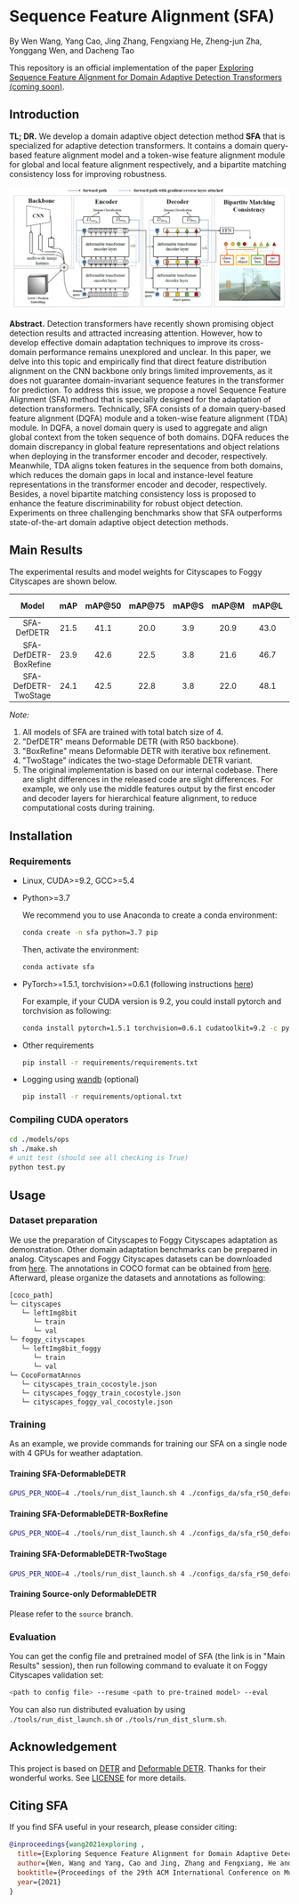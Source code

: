 # Sequence Feature Alignment (SFA)

By Wen Wang,  Yang Cao,  Jing Zhang, Fengxiang He, Zheng-jun Zha, Yonggang Wen, and Dacheng Tao

This repository is an official implementation of the paper [Exploring Sequence Feature Alignment for Domain Adaptive Detection Transformers (coming soon)](todo).


## Introduction

**TL; DR.**  We develop a domain adaptive object detection method **SFA** that is specialized for adaptive detection transformers. It contains a domain query-based feature alignment model and a token-wise feature alignment module for global and local feature alignment respectively, and a bipartite matching consistency loss for improving robustness. 

![SFA](./figs/SFA.png)

**Abstract.**  Detection transformers have recently shown promising object detection results and attracted increasing attention. However, how to develop effective domain adaptation techniques to improve its cross-domain performance remains unexplored and unclear. In this paper, we delve into this topic and empirically find that direct feature distribution alignment on the CNN backbone only brings limited improvements, as it does not guarantee domain-invariant sequence features in the transformer for prediction. To address this issue, we propose a novel Sequence Feature Alignment (SFA) method that is specially designed for the adaptation of detection transformers. Technically, SFA consists of a domain query-based feature alignment (DQFA) module and a token-wise feature alignment (TDA) module. In DQFA, a novel domain query is used to aggregate and align global context from the token sequence of both domains. DQFA reduces the domain discrepancy in global feature representations and object relations when deploying in the transformer encoder and decoder, respectively. Meanwhile, TDA aligns token features in the sequence from both domains, which reduces the domain gaps in local and instance-level feature representations in the transformer encoder and decoder, respectively. Besides, a novel bipartite matching consistency loss is proposed to enhance the feature discriminability for robust object detection. Experiments on three challenging benchmarks show that SFA outperforms state-of-the-art domain adaptive object detection methods.

## Main Results

The experimental results and model weights for Cityscapes to Foggy Cityscapes are shown below.

|       Model       | mAP  | mAP@50 | mAP@75 | mAP@S | mAP@M | mAP@L | Log & Model |
| :----------------: | :------: | :------: | :------: | :------: | :------: | :------: | :------: |
| SFA-DefDETR | 21.5 |  41.1  |  20.0  |  3.9  | 20.9  | 43.0  | [Google Drive](https://drive.google.com/drive/folders/1onPNgNaJkKKfYCizisZKmm1-xGZ9hLeB?usp=sharing) |
| SFA-DefDETR-BoxRefine | 23.9 | 42.6 | 22.5 | 3.8 | 21.6 | 46.7 | [Google Drive](https://drive.google.com/drive/folders/1CHAj09z1hkDSZ2X_4U28I-RLlA03lBqV?usp=sharing) |
| SFA-DefDETR-TwoStage | 24.1 | 42.5 | 22.8 | 3.8 | 22.0 | 48.1 | [Google Drive](https://drive.google.com/drive/folders/1eODtm93v21V523rGvnoHX8kDhz375Fqr?usp=sharing) |

*Note:*

1. All models of SFA are trained with total batch size of 4. 
2. "DefDETR" means Deformable DETR (with R50 backbone). 
3. "BoxRefine" means Deformable DETR with iterative box refinement.
4. "TwoStage" indicates the two-stage Deformable DETR variant.
5. The original implementation is based on our internal codebase. There are slight differences in the released code are slight differences. For example, we only use the middle features output by the first encoder and decoder layers for hierarchical feature alignment, to reduce computational costs during training. 


## Installation

### Requirements

* Linux, CUDA>=9.2, GCC>=5.4
  
* Python>=3.7

    We recommend you to use Anaconda to create a conda environment:
    ```bash
    conda create -n sfa python=3.7 pip
    ```
    Then, activate the environment:
    ```bash
    conda activate sfa
    ```
  
* PyTorch>=1.5.1, torchvision>=0.6.1 (following instructions [here](https://pytorch.org/))

    For example, if your CUDA version is 9.2, you could install pytorch and torchvision as following:
    ```bash
    conda install pytorch=1.5.1 torchvision=0.6.1 cudatoolkit=9.2 -c pytorch
    ```
  
* Other requirements
    ```bash
    pip install -r requirements/requirements.txt
    ```

* Logging using [wandb](https://wandb.ai/site) (optional)
    ```bash
    pip install -r requirements/optional.txt
    ```

### Compiling CUDA operators
```bash
cd ./models/ops
sh ./make.sh
# unit test (should see all checking is True)
python test.py
```

## Usage

### Dataset preparation

We use the preparation of Cityscapes to Foggy Cityscapes adaptation as demonstration. Other domain adaptation benchmarks can be prepared in analog.
Cityscapes and Foggy Cityscapes datasets can be downloaded from [here](https://www.cityscapes-dataset.com/login/). The annotations in COCO format can be obtained from [here](https://drive.google.com/drive/folders/1x95Qjun_AIi6BvtqGwWF6y9kPrVFIcI9?usp=sharing). Afterward, please organize the datasets and annotations as following:

```
[coco_path]
└─ cityscapes
   └─ leftImg8bit
      └─ train
      └─ val
└─ foggy_cityscapes
   └─ leftImg8bit_foggy
      └─ train
      └─ val
└─ CocoFormatAnnos
   └─ cityscapes_train_cocostyle.json
   └─ cityscapes_foggy_train_cocostyle.json
   └─ cityscapes_foggy_val_cocostyle.json
```

### Training

As an example, we provide commands for training our SFA on a single node with 4 GPUs for weather adaptation.

#### Training SFA-DeformableDETR

```bash
GPUS_PER_NODE=4 ./tools/run_dist_launch.sh 4 ./configs_da/sfa_r50_deformable_detr.sh --wandb
```

#### Training SFA-DeformableDETR-BoxRefine

```bash
GPUS_PER_NODE=4 ./tools/run_dist_launch.sh 4 ./configs_da/sfa_r50_deformable_detr_plus_iterative_bbox_refinement.sh --wandb
```

#### Training SFA-DeformableDETR-TwoStage

```bash
GPUS_PER_NODE=4 ./tools/run_dist_launch.sh 4 ./configs_da/sfa_r50_deformable_detr_plus_iterative_bbox_refinement_plus_plus_two_stage.sh --wandb
```

#### Training Source-only DeformableDETR
Please refer to the ```source``` branch.

### Evaluation

You can get the config file and pretrained model of SFA (the link is in "Main Results" session), then run following command to evaluate it on Foggy Cityscapes validation set:

```bash
<path to config file> --resume <path to pre-trained model> --eval
```

You can also run distributed evaluation by using ```./tools/run_dist_launch.sh``` or ```./tools/run_dist_slurm.sh```.

## Acknowledgement 

This project is based on [DETR](https://github.com/facebookresearch/detr) and  [Deformable DETR](https://github.com/fundamentalvision/Deformable-DETR). Thanks for their wonderful works. See [LICENSE](./LICENSE) for more details. 


## Citing SFA
If you find SFA useful in your research, please consider citing:
```bibtex
@inproceedings{wang2021exploring ,
  title={Exploring Sequence Feature Alignment for Domain Adaptive Detection Transformers},
  author={Wen, Wang and Yang, Cao and Jing, Zhang and Fengxiang, He and Zheng-Jun, Zha and Yonggang, Wen and Dacheng, Tao},
  booktitle={Proceedings of the 29th ACM International Conference on Multimedia},
  year={2021}
}
```
